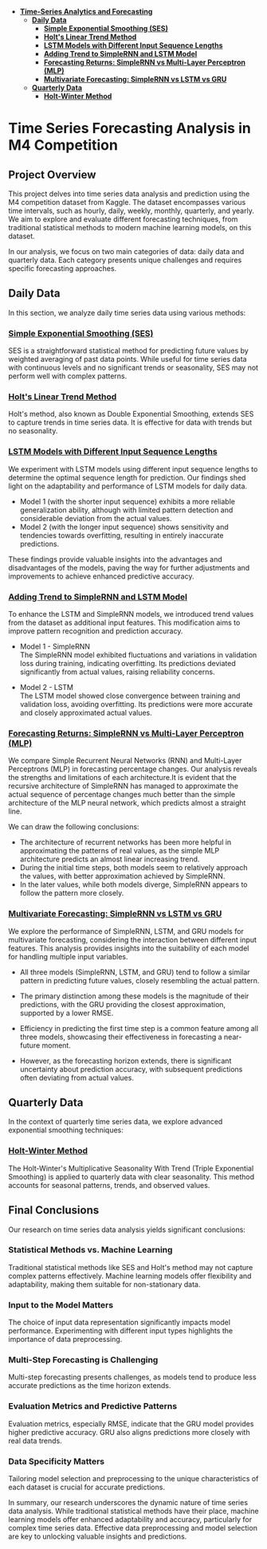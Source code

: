 - **[Time-Series Analytics and Forecasting](#time-series-forecasting-analysis-in-m4-competition)**
  - **[Daily Data](#daily-data)**
    - [**Simple Exponential Smoothing (SES)**](#simple-exponential-smoothing-ses)
    - [**Holt's Linear Trend Method**](#holts-linear-trend-method)
    - [**LSTM Models with Different Input Sequence Lengths**](#lstm-models-with-different-input-sequence-lengths)
    - [**Adding Trend to SimpleRNN and LSTM Model**](#adding-trend-to-simplernn-and-lstm-model)
    - [**Forecasting Returns: SimpleRNN vs Multi-Layer Perceptron (MLP)**](#forecasting-returns-simplernn-vs-multi-layer-perceptron-mlp)
    - [**Multivariate Forecasting: SimpleRNN vs LSTM vs GRU**](#multivariate-forecasting-simplernn-vs-lstm-vs-gru)
  - **[Quarterly Data](#quarterly-data)**
    - [**Holt-Winter Method**](#holt-winter-method)



# Time Series Forecasting Analysis in M4 Competition

## Project Overview

This project delves into time series data analysis and prediction using the M4 competition dataset from Kaggle. The dataset encompasses various time intervals, such as hourly, daily, weekly, monthly, quarterly, and yearly. We aim to explore and evaluate different forecasting techniques, from traditional statistical methods to modern machine learning models, on this dataset.

In our analysis, we focus on two main categories of data: daily data and quarterly data. Each category presents unique challenges and requires specific forecasting approaches.

## Daily Data

In this section, we analyze daily time series data using various methods:

### [Simple Exponential Smoothing (SES)](Daily_Data/SES/Simple_Exponential_Smoothing.ipynb)
SES is a straightforward statistical method for predicting future values by weighted averaging of past data points. While useful for time series data with continuous levels and no significant trends or seasonality, SES may not perform well with complex patterns.

### [Holt's Linear Trend Method](Daily_Data/Holt/Holt's_linear_trend_method.ipynb)
Holt's method, also known as Double Exponential Smoothing, extends SES to capture trends in time series data. It is effective for data with trends but no seasonality.

### [LSTM Models with Different Input Sequence Lengths](Daily_Data/RNNs/LSTMs_Models.ipynb)
We experiment with LSTM models using different input sequence lengths to determine the optimal sequence length for prediction. Our findings shed light on the adaptability and performance of LSTM models for daily data.

- Model 1 (with the shorter input sequence) exhibits a more reliable generalization ability, although with limited pattern detection and considerable deviation from the actual values.
- Model 2 (with the longer input sequence) shows sensitivity and tendencies towards overfitting, resulting in entirely inaccurate predictions.

These findings provide valuable insights into the advantages and disadvantages of the models, paving the way for further adjustments and improvements to achieve enhanced predictive accuracy.

### [Adding Trend to SimpleRNN and LSTM Model](Daily_Data/RNNs/Decomp_EXP_Simple_LSTM.ipynb)
To enhance the LSTM and SimpleRNN models, we introduced trend values from the dataset as additional input features. This modification aims to improve pattern recognition and prediction accuracy.

- Model 1 - SimpleRNN<br>
The SimpleRNN model exhibited fluctuations and variations in validation loss during training, indicating overfitting. Its predictions deviated significantly from actual values, raising reliability concerns.

- Model 2 - LSTM<br>
The LSTM model showed close convergence between training and validation loss, avoiding overfitting. Its predictions were more accurate and closely approximated actual values.

### [Forecasting Returns: SimpleRNN vs Multi-Layer Perceptron (MLP)](Daily_Data/RNNs/RNNArchi_Vs_MLPArchi.ipynb)
We compare Simple Recurrent Neural Networks (RNN) and Multi-Layer Perceptrons (MLP) in forecasting percentage changes. Our analysis reveals the strengths and limitations of each architecture.It is evident that the recursive architecture of SimpleRNN has managed to approximate the actual sequence of percentage changes much better than the simple architecture of the MLP neural network, which predicts almost a straight line.

We can draw the following conclusions:

- The architecture of recurrent networks has been more helpful in approximating the patterns of real values, as the simple MLP architecture predicts an almost linear increasing trend.
- During the initial time steps, both models seem to relatively approach the values, with better approximation achieved by SimpleRNN.
- In the later values, while both models diverge, SimpleRNN appears to follow the pattern more closely.

### [Multivariate Forecasting: SimpleRNN vs LSTM vs GRU](Daily_Data/RNNs/RNN_GRU_LSTM_Multivariate.ipynb)
We explore the performance of SimpleRNN, LSTM, and GRU models for multivariate forecasting, considering the interaction between different input features. This analysis provides insights into the suitability of each model for handling multiple input variables.
- All three models (SimpleRNN, LSTM, and GRU) tend to follow a similar pattern in predicting future values, closely resembling the actual pattern.

- The primary distinction among these models is the magnitude of their predictions, with the GRU providing the closest approximation, supported by a lower RMSE.

- Efficiency in predicting the first time step is a common feature among all three models, showcasing their effectiveness in forecasting a near-future moment.

- However, as the forecasting horizon extends, there is significant uncertainty about prediction accuracy, with subsequent predictions often deviating from actual values.

## Quarterly Data

In the context of quarterly time series data, we explore advanced exponential smoothing techniques:

### [Holt-Winter Method](Quarterly_Data/Holt's_Winter/Holt_Winter.ipynb)
The Holt-Winter's Multiplicative Seasonality With Trend (Triple Exponential Smoothing) is applied to quarterly data with clear seasonality. This method accounts for seasonal patterns, trends, and observed values.

## Final Conclusions

Our research on time series data analysis yields significant conclusions:

### Statistical Methods vs. Machine Learning

Traditional statistical methods like SES and Holt's method may not capture complex patterns effectively. Machine learning models offer flexibility and adaptability, making them suitable for non-stationary data.

### Input to the Model Matters

The choice of input data representation significantly impacts model performance. Experimenting with different input types highlights the importance of data preprocessing.

### Multi-Step Forecasting is Challenging

Multi-step forecasting presents challenges, as models tend to produce less accurate predictions as the time horizon extends.

### Evaluation Metrics and Predictive Patterns

Evaluation metrics, especially RMSE, indicate that the GRU model provides higher predictive accuracy. GRU also aligns predictions more closely with real data trends.

### Data Specificity Matters

Tailoring model selection and preprocessing to the unique characteristics of each dataset is crucial for accurate predictions.

In summary, our research underscores the dynamic nature of time series data analysis. While traditional statistical methods have their place, machine learning models offer enhanced adaptability and accuracy, particularly for complex time series data. Effective data preprocessing and model selection are key to unlocking valuable insights and predictions.